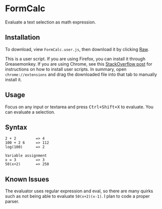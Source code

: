 FormCalc
========

Evaluate a text selection as math expression.

Installation
------------

To download, view `FormCalc.user.js`, then download it by clicking [Raw](https://github.com/Ming-Tang/FormCalc/raw/master/FormCalc.user.js).

This is a user script. If you are using Firefox, you can install it through Greasemonkey. If you are using Chrome, see this [StackOverflow post][1] for instructions on how to install user scripts. In summary, open `chrome://extensions` and drag the downloaded file into that tab to manually install it.


  [1]: http://stackoverflow.com/questions/5258989/manually-adding-a-userscript-to-google-chrome

Usage
-----

Focus on any input or textarea and press <kbd>Ctrl+Shift+X</kbd> to evaluate. You can evaluate a selection.

Syntax
------

    2 + 2         => 4 
    100 + 2 6     => 112
    log(100)      => 2
    
    Variable assignment
    x = 3         => 3
    50(x+2)       => 250

Known Issues
------------

The evaluator uses regular expression and eval, so there are many quirks such as not being able to evaluate `50(x+2)(x-1)`. I plan to code a proper parser.
    

